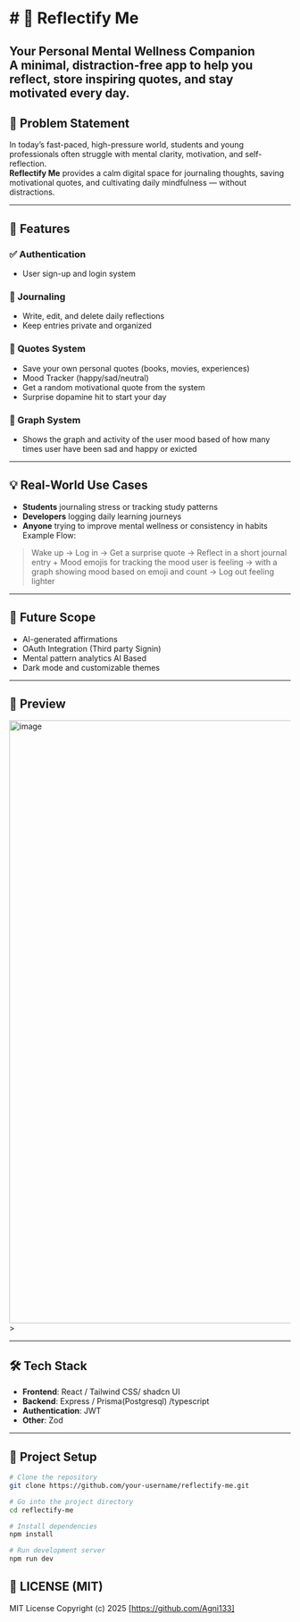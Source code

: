 # # 🌿 Reflectify Me  
      
**Your Personal Mental Wellness Companion**  
A minimal, distraction-free app to help you reflect, store inspiring quotes, and stay motivated every day.
---        
               
## 🧠 Problem Statement       
     
In today’s fast-paced, high-pressure world, students and young professionals often struggle with mental clarity, motivation, and self-reflection.  
**Reflectify Me** provides a calm digital space for journaling thoughts, saving motivational quotes, and cultivating daily mindfulness — without distractions.

---

## 🚀 Features 

### ✅ Authentication
- User sign-up and login system

### 📝 Journaling
- Write, edit, and delete daily reflections
- Keep entries private and organized

### 💬 Quotes System
- Save your own personal quotes (books, movies, experiences)
- Mood Tracker  (happy/sad/neutral)
- Get a random motivational quote from the system
- Surprise dopamine hit to start your day 

### 💬 Graph System
 - Shows the graph and activity of the user mood based of how many times user have been sad and happy or exicted
 
---

## 💡 Real-World Use Cases

- **Students** journaling stress or tracking study patterns
- **Developers** logging daily learning journeys
- **Anyone** trying to improve mental wellness or consistency in habits
\
Example Flow:
> Wake up → Log in → Get a surprise quote → Reflect in a short journal entry + Mood emojis for tracking the mood user is feeling  → with a graph showing mood based on emoji and count →  Log out feeling lighter

---

## 🔮 Future Scope 

- AI-generated affirmations
- OAuth Integration (Third party Signin)
- Mental pattern analytics AI Based 
- Dark mode and customizable themes

---

## 📸 Preview

<img width="1920" height="1080" alt="image" src="https://github.com/user-attachments/assets/e7c161b2-f5b1-4078-a8a5-fe8da67444c8" />
> 

---

## 🛠️ Tech Stack

- **Frontend**: React  / Tailwind CSS/ shadcn UI 
- **Backend**:  Express / Prisma(Postgresql) /typescript
- **Authentication**: JWT
- **Other**: Zod 

---

## 📁 Project Setup

```bash
# Clone the repository
git clone https://github.com/your-username/reflectify-me.git

# Go into the project directory
cd reflectify-me

# Install dependencies
npm install

# Run development server
npm run dev

```
## 📄 LICENSE (MIT)
MIT License Copyright (c) 2025
[https://github.com/Agni133]



